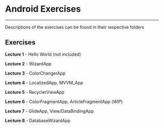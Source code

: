 # Android Exercises
---
Descriptions of the exercises can be found in their respective folders

## Exercises

**Lecture 1** - Hello World (not included)

**Lecture 2** - WizardApp

**Lecture 3** - ColorChangerApp

**Lecture 4** - LocalizedApp, MVVM_App

**Lecture 5** - RecyclerViewApp

**Lecture 6** - ColorFragmentApp, ArticleFragmentApp (_WIP_)

**Lecture 7** - GlideApp, View/DataBindingApp

**Lecture 8** - DatabaseWizardApp